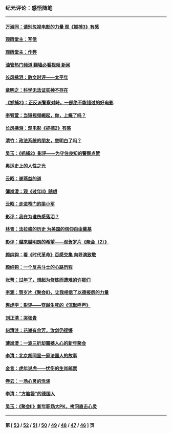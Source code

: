 ### 纪元评论：感悟随笔
---
#### [万淑同：请别忽视电影的力量  观《抓捕3》有感](../../pages/nsc1035/n13723311.md?05030330) 
#### [观雨堂主：写信](../../pages/nsc1035/n13722788.md?05030330) 
#### [观雨堂主：作弊](../../pages/nsc1035/n13717221.md?05030330) 
#### [油管热门频道 翻墙必看视频 新闻](ok?05030330)
#### [长风拂泪：散文时评——太平年](../../pages/nsc1035/n13713601.md?05030330) 
#### [章明之：科学无法证实神不存在](../../pages/nsc1035/n13712224.md?05030330) 
#### [《抓捕2》：正反派警察对峙，一部绝不能错过的好电影](../../pages/nsc1035/n13711458.md?05030330) 
#### [李宥萱：当短视频崛起，你，上瘾了吗？](../../pages/nsc1035/n13678127.md?05030330) 
#### [长风拂泪：观电影《抓捕2》有感](../../pages/nsc1035/n13674277.md?05030330) 
#### [清竹：政法系统的朋友，您明白了吗？](../../pages/nsc1035/n13666721.md?05030330) 
#### [吴玉：《抓捕2》影评——为守住良知的警察点赞](../../pages/nsc1035/n13664510.md?05030330) 
#### [奥运史上的人性之光](../../pages/nsc1035/n13627118.md?05030330) 
#### [云昭：谢燕益的道](../../pages/nsc1035/n13607391.md?05030330) 
#### [簿岚澄：观《过年Ⅱ》随想](../../pages/nsc1035/n13606884.md?05030330) 
#### [云昭：走进窄门的梁小军](../../pages/nsc1035/n13605425.md?05030330) 
#### [影评：我在为谁伤感落泪？](../../pages/nsc1035/n13594614.md?05030330) 
#### [林青：法拉盛的历史 为美国的信仰自由奠基](../../pages/nsc1035/n13593675.md?05030330) 
#### [影评：越来越明朗的希望——观贺岁片《聚会（2）》](../../pages/nsc1035/n13580867.md?05030330) 
#### [颜纯钩：看《时代革命》百感交集 向导演致敬](../../pages/nsc1035/n13574843.md?05030330) 
#### [颜纯钩﻿：一个反共斗士的心路历程](../../pages/nsc1035/n13553725.md?05030330) 
#### [张菁：过年了，想起为修炼而遭难的许那们](../../pages/nsc1035/n13543871.md?05030330) 
#### [李涵：贺岁片《聚会Ⅱ》，让我相信了以德报怨的力量](../../pages/nsc1035/n13530032.md?05030330) 
#### [惠虎宇：影评——穿越生死的《沉默呼声》](../../pages/nsc1035/n13516514.md?05030330) 
#### [刘正清：哭张青](../../pages/nsc1035/n13509328.md?05030330) 
#### [何清涟：花谢有余芳，汝剑仍铿锵](../../pages/nsc1035/n13507378.md?05030330) 
#### [薄岚澄：一波三折却震撼人心的新年聚会](../../pages/nsc1035/n13506511.md?05030330) 
#### [李清：北京胡同里一家法国人的故事](../../pages/nsc1035/n13502266.md?05030330) 
#### [金言：虎年说虎——忧伤的生肖邮票](../../pages/nsc1035/n13500542.md?05030330) 
#### [卷云：一场心灵的洗涤](../../pages/nsc1035/n13499041.md?05030330) 
#### [李清：“方脑袋”的德国人](../../pages/nsc1035/n13486826.md?05030330) 
#### [吴玉：《聚会Ⅱ》新年职场大PK，拷问直击心灵](../../pages/nsc1035/n13482329.md?05030330) 

---
#### 第 [ [53](./53.md?05030330) / [52](./52.md?05030330) / [51](./51.md?05030330) / [50](./50.md?05030330) / [49](./49.md?05030330) / [48](./48.md?05030330) / [47](./47.md?05030330) / [46](./46.md?05030330) ] 页
